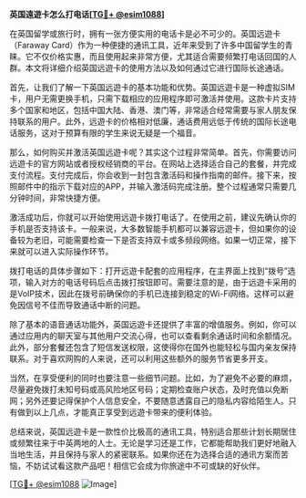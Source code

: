 **英国遠遊卡怎么打电话[[TG💪+ @esim1088](https://t.me/s/esim1088)]**

在英国留学或旅行时，拥有一张方便实用的电话卡是必不可少的。英国远遊卡（Faraway Card）作为一种便捷的通讯工具，近年来受到了许多中国留学生的青睐。它不仅价格实惠，而且使用起来非常方便，尤其适合需要频繁打电话回国的人群。本文将详细介绍英国远遊卡的使用方法以及如何通过它进行国际长途通话。

首先，让我们了解一下英国远遊卡的基本功能和优势。英国远遊卡是一种虚拟SIM卡，用户无需更换手机，只需下载相应的应用程序即可激活并使用。这款卡片支持多个国家和地区，包括中国大陆、香港、澳门等，非常适合经常需要与家人朋友保持联系的用户。此外，远遊卡的价格相对低廉，通话费用远低于传统的国际长途电话服务，这对于预算有限的学生来说无疑是一个福音。

那么，如何购买并激活英国远遊卡呢？其实这个过程非常简单。首先，你需要访问远遊卡的官方网站或者授权经销商的平台。在网站上选择适合自己的套餐，并完成支付流程。支付完成后，你会收到一封包含激活码和操作指南的邮件。接下来，按照邮件中的指示下载对应的APP，并输入激活码完成注册。整个过程通常只需要几分钟时间，非常快捷方便。

激活成功后，你就可以开始使用远遊卡拨打电话了。在使用之前，建议先确认你的手机是否支持该卡。一般来说，大多数智能手机都可以兼容远遊卡，但如果你的设备较为老旧，可能需要检查一下是否支持双卡或多频段网络。如果一切正常，接下来就可以进入实际操作环节。

拨打电话的具体步骤如下：打开远遊卡配套的应用程序，在主界面上找到“拨号”选项，输入对方的电话号码后点击拨打按钮即可。需要注意的是，由于远遊卡采用的是VoIP技术，因此在拨号前确保你的手机已连接到稳定的Wi-Fi网络。这样可以避免因信号不佳而导致通话中断的问题。

除了基本的语音通话功能外，英国远遊卡还提供了丰富的增值服务。例如，你可以通过应用内的聊天室与其他用户交流心得，也可以查看剩余通话时间和余额情况。此外，部分套餐还包含了短信发送权限，这使得你在国外也能轻松与国内亲友保持联系。对于喜欢网购的人来说，还可以利用这些额外的服务节省更多开支。

当然，在享受便利的同时也要注意一些细节问题。比如，为了避免不必要的麻烦，尽量避免拨打未知号码或高风险地区号码；定期检查账户状态，及时充值以免断网；另外还要记得保护个人信息安全，不要随意透露自己的隐私内容给陌生人。只有做到以上几点，才能真正享受到远遊卡带来的便利体验。

总结来说，英国远遊卡是一款性价比极高的通讯工具，特别适合那些计划长期居住或频繁往来于中英两地的人士。无论是学习还是工作，它都能帮助我们更好地融入当地生活，并且保持与家人的紧密联系。如果你还在为选择合适的通讯方案而苦恼，不妨试试看这款产品吧！相信它会成为你旅途中不可或缺的好伙伴。

[[TG💪+ @esim1088](https://t.me/s/esim1088) ![Image](https://i.postimg.cc/4NQfJmqS/Snipaste-2025-05-13-00-14-12.png)]